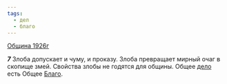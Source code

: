 ```yaml
---
tags:
  - дел
  - благо
---
```


[Община 1926г](https://127.0.0.1:4002/agni/1926)

___7___
Злоба допускает и чуму, и проказу. Злоба превращает мирный очаг в скопище змей. Свойства злобы не годятся для общины. Общее [дело](../../../tags/#дел) есть Общее [Благо](../../../tags/#благо).   

